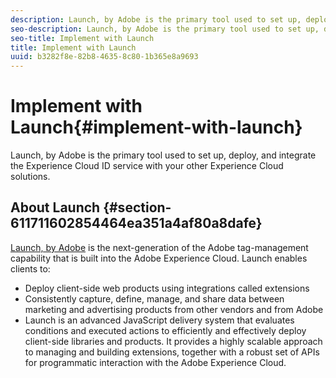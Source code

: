 ```yaml
---
description: Launch, by Adobe is the primary tool used to set up, deploy, and integrate the Experience Cloud ID service with your other Experience Cloud solutions.
seo-description: Launch, by Adobe is the primary tool used to set up, deploy, and integrate the Experience Cloud ID service with your other Experience Cloud solutions.
seo-title: Implement with Launch
title: Implement with Launch
uuid: b3282f8e-82b8-4635-8c80-1b365e8a9693
---
```


# Implement with Launch{#implement-with-launch}

Launch, by Adobe is the primary tool used to set up, deploy, and integrate the Experience Cloud ID service with your other Experience Cloud solutions.

## About Launch {#section-611711602854464ea351a4af80a8dafe}

[Launch, by Adobe](https://docs.adobelaunch.com/) is the next-generation of the Adobe tag-management capability that is built into the Adobe Experience Cloud. Launch enables clients to:

* Deploy client-side web products using integrations called extensions 
* Consistently capture, define, manage, and share data between marketing and advertising products from other vendors and from Adobe 
* Launch is an advanced JavaScript delivery system that evaluates conditions and executed actions to efficiently and effectively deploy client-side libraries and products. It provides a highly scalable approach to managing and building extensions, together with a robust set of APIs for programmatic interaction with the Adobe Experience Cloud.

